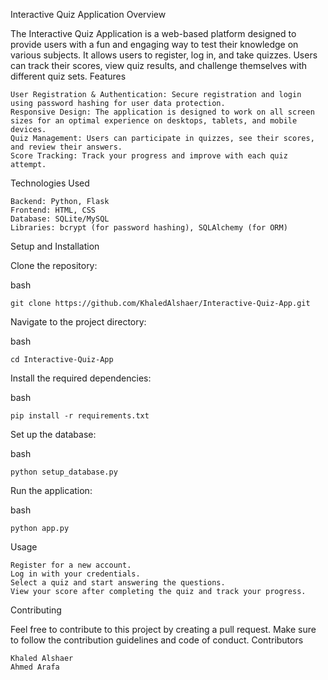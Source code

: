 Interactive Quiz Application
Overview

The Interactive Quiz Application is a web-based platform designed to provide users with a fun and engaging way to test their knowledge on various subjects. It allows users to register, log in, and take quizzes. Users can track their scores, view quiz results, and challenge themselves with different quiz sets.
Features

    User Registration & Authentication: Secure registration and login using password hashing for user data protection.
    Responsive Design: The application is designed to work on all screen sizes for an optimal experience on desktops, tablets, and mobile devices.
    Quiz Management: Users can participate in quizzes, see their scores, and review their answers.
    Score Tracking: Track your progress and improve with each quiz attempt.

Technologies Used

    Backend: Python, Flask
    Frontend: HTML, CSS
    Database: SQLite/MySQL
    Libraries: bcrypt (for password hashing), SQLAlchemy (for ORM)

Setup and Installation

Clone the repository:

bash

    git clone https://github.com/KhaledAlshaer/Interactive-Quiz-App.git

Navigate to the project directory:

bash

    cd Interactive-Quiz-App

Install the required dependencies:

bash

    pip install -r requirements.txt

Set up the database:

bash

    python setup_database.py

Run the application:

bash

    python app.py

Usage

    Register for a new account.
    Log in with your credentials.
    Select a quiz and start answering the questions.
    View your score after completing the quiz and track your progress.

Contributing

Feel free to contribute to this project by creating a pull request. Make sure to follow the contribution guidelines and code of conduct.
Contributors

    Khaled Alshaer
    Ahmed Arafa
